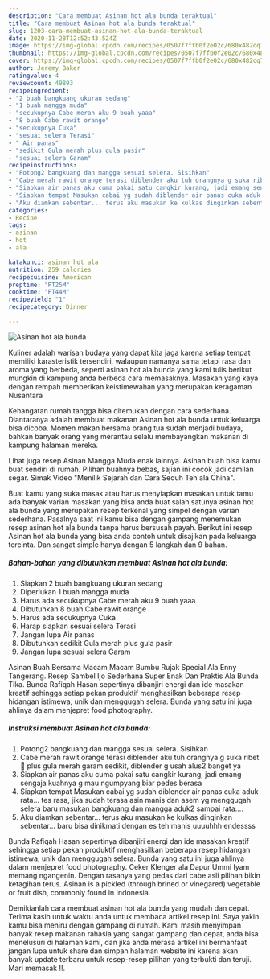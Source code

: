 ```yaml
---
description: "Cara membuat Asinan hot ala bunda teraktual"
title: "Cara membuat Asinan hot ala bunda teraktual"
slug: 1203-cara-membuat-asinan-hot-ala-bunda-teraktual
date: 2020-11-28T12:52:43.524Z
image: https://img-global.cpcdn.com/recipes/0507f7ffb0f2e02c/680x482cq70/asinan-hot-ala-bunda-foto-resep-utama.jpg
thumbnail: https://img-global.cpcdn.com/recipes/0507f7ffb0f2e02c/680x482cq70/asinan-hot-ala-bunda-foto-resep-utama.jpg
cover: https://img-global.cpcdn.com/recipes/0507f7ffb0f2e02c/680x482cq70/asinan-hot-ala-bunda-foto-resep-utama.jpg
author: Jeremy Baker
ratingvalue: 4
reviewcount: 49893
recipeingredient:
- "2 buah bangkuang ukuran sedang"
- "1 buah mangga muda"
- "secukupnya Cabe merah aku 9 buah yaaa"
- "8 buah Cabe rawit orange"
- "secukupnya Cuka"
- "sesuai selera Terasi"
- " Air panas"
- "sedikit Gula merah plus gula pasir"
- "sesuai selera Garam"
recipeinstructions:
- "Potong2 bangkuang dan mangga sesuai selera. Sisihkan"
- "Cabe merah rawit orange terasi diblender aku tuh orangnya g suka ribet🤣 plus gula merah garam sedikit, diblender g usah alus2 banget ya"
- "Siapkan air panas aku cuma pakai satu cangkir kurang, jadi emang sengaja kuahnya g mau ngumpyang biar pedes berasa"
- "Siapkan tempat Masukan cabai yg sudah diblender air panas cuka aduk rata... tes rasa, jika sudah terasa asin manis dan asem yg menggugah selera baru masukan bangkuang dan mangga aduk2 sampai rata...."
- "Aku diamkan sebentar... terus aku masukan ke kulkas dinginkan sebentar... baru bisa dinikmati dengan es teh manis uuuuhhh endessss"
categories:
- Recipe
tags:
- asinan
- hot
- ala

katakunci: asinan hot ala 
nutrition: 259 calories
recipecuisine: American
preptime: "PT25M"
cooktime: "PT44M"
recipeyield: "1"
recipecategory: Dinner

---
```



![Asinan hot ala bunda](https://img-global.cpcdn.com/recipes/0507f7ffb0f2e02c/680x482cq70/asinan-hot-ala-bunda-foto-resep-utama.jpg)

Kuliner adalah warisan budaya yang dapat kita jaga karena setiap tempat memiliki karasteristik tersendiri, walaupun namanya sama tetapi rasa dan aroma yang berbeda, seperti asinan hot ala bunda yang kami tulis berikut mungkin di kampung anda berbeda cara memasaknya. Masakan yang kaya dengan rempah memberikan keistimewahan yang merupakan keragaman Nusantara

Kehangatan rumah tangga bisa ditemukan dengan cara sederhana. Diantaranya adalah membuat makanan Asinan hot ala bunda untuk keluarga bisa dicoba. Momen makan bersama orang tua sudah menjadi budaya, bahkan banyak orang yang merantau selalu membayangkan makanan di kampung halaman mereka.

Lihat juga resep Asinan Mangga Muda enak lainnya. Asinan buah bisa kamu buat sendiri di rumah. Pilihan buahnya bebas, sajian ini cocok jadi camilan segar. Simak Video &#34;Menilik Sejarah dan Cara Seduh Teh ala China&#34;.

Buat kamu yang suka masak atau harus menyiapkan masakan untuk tamu ada banyak varian masakan yang bisa anda buat salah satunya asinan hot ala bunda yang merupakan resep terkenal yang simpel dengan varian sederhana. Pasalnya saat ini kamu bisa dengan gampang menemukan resep asinan hot ala bunda tanpa harus bersusah payah.
Berikut ini resep Asinan hot ala bunda yang bisa anda contoh untuk disajikan pada keluarga tercinta. Dan sangat simple hanya dengan 5 langkah dan 9 bahan.


<!--inarticleads1-->

##### Bahan-bahan yang dibutuhkan membuat Asinan hot ala bunda:

1. Siapkan 2 buah bangkuang ukuran sedang
1. Diperlukan 1 buah mangga muda
1. Harus ada secukupnya Cabe merah aku 9 buah yaaa
1. Dibutuhkan 8 buah Cabe rawit orange
1. Harus ada secukupnya Cuka
1. Harap siapkan sesuai selera Terasi
1. Jangan lupa  Air panas
1. Dibutuhkan sedikit Gula merah plus gula pasir
1. Jangan lupa sesuai selera Garam


Asinan Buah Bersama Macam Macam Bumbu Rujak Special Ala Enny Tangerang. Resep Sambel Ijo Sederhana Super Enak Dan Praktis Ala Bunda Tika. Bunda Rafiqah Hasan sepertinya dibanjiri energi dan ide masakan kreatif sehingga setiap pekan produktif menghasilkan beberapa resep hidangan istimewa, unik dan menggugah selera. Bunda yang satu ini juga ahlinya dalam menjepret food photography. 

<!--inarticleads2-->

##### Instruksi membuat  Asinan hot ala bunda:

1. Potong2 bangkuang dan mangga sesuai selera. Sisihkan
1. Cabe merah rawit orange terasi diblender aku tuh orangnya g suka ribet🤣 plus gula merah garam sedikit, diblender g usah alus2 banget ya
1. Siapkan air panas aku cuma pakai satu cangkir kurang, jadi emang sengaja kuahnya g mau ngumpyang biar pedes berasa
1. Siapkan tempat Masukan cabai yg sudah diblender air panas cuka aduk rata... tes rasa, jika sudah terasa asin manis dan asem yg menggugah selera baru masukan bangkuang dan mangga aduk2 sampai rata....
1. Aku diamkan sebentar... terus aku masukan ke kulkas dinginkan sebentar... baru bisa dinikmati dengan es teh manis uuuuhhh endessss


Bunda Rafiqah Hasan sepertinya dibanjiri energi dan ide masakan kreatif sehingga setiap pekan produktif menghasilkan beberapa resep hidangan istimewa, unik dan menggugah selera. Bunda yang satu ini juga ahlinya dalam menjepret food photography. Ceker Klenger ala Dapur Ummi Iyam memang ngangenin. Dengan rasanya yang pedas dari cabe asli pilihan bikin ketagihan terus. Asinan is a pickled (through brined or vinegared) vegetable or fruit dish, commonly found in Indonesia. 

Demikianlah cara membuat asinan hot ala bunda yang mudah dan cepat. Terima kasih untuk waktu anda untuk membaca artikel resep ini. Saya yakin kamu bisa meniru dengan gampang di rumah. Kami masih menyimpan banyak resep makanan rahasia yang sangat gampang dan cepat, anda bisa menelusuri di halaman kami, dan jika anda merasa artikel ini bermanfaat jangan lupa untuk share dan simpan halaman website ini karena akan banyak update terbaru untuk resep-resep pilihan yang terbukti dan teruji. Mari memasak !!. 
